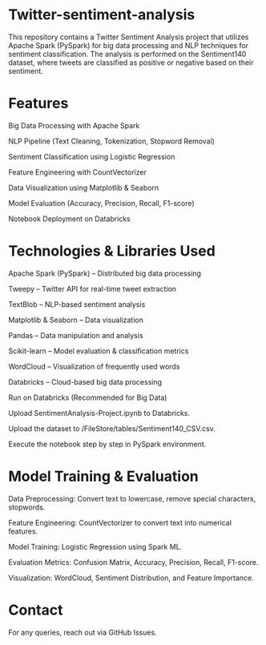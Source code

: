 # Twitter-sentiment-analysis
This repository contains a Twitter Sentiment Analysis project that utilizes Apache Spark (PySpark) for big data processing and NLP techniques for sentiment classification. The analysis is performed on the Sentiment140 dataset, where tweets are classified as positive or negative based on their sentiment.

 # Features

Big Data Processing with Apache Spark

NLP Pipeline (Text Cleaning, Tokenization, Stopword Removal)

Sentiment Classification using Logistic Regression

Feature Engineering with CountVectorizer

Data Visualization using Matplotlib & Seaborn

Model Evaluation (Accuracy, Precision, Recall, F1-score)

Notebook Deployment on Databricks

# Technologies & Libraries Used

Apache Spark (PySpark) – Distributed big data processing

Tweepy – Twitter API for real-time tweet extraction

TextBlob – NLP-based sentiment analysis

Matplotlib & Seaborn – Data visualization

Pandas – Data manipulation and analysis

Scikit-learn – Model evaluation & classification metrics

WordCloud – Visualization of frequently used words

Databricks – Cloud-based big data processing

Run on Databricks (Recommended for Big Data)

Upload SentimentAnalysis-Project.ipynb to Databricks.

Upload the dataset to /FileStore/tables/Sentiment140_CSV.csv.

Execute the notebook step by step in PySpark environment.

# Model Training & Evaluation

Data Preprocessing: Convert text to lowercase, remove special characters, stopwords.

Feature Engineering: CountVectorizer to convert text into numerical features.

Model Training: Logistic Regression using Spark ML.

Evaluation Metrics: Confusion Matrix, Accuracy, Precision, Recall, F1-score.

Visualization: WordCloud, Sentiment Distribution, and Feature Importance.

# Contact

For any queries, reach out via GitHub Issues.
